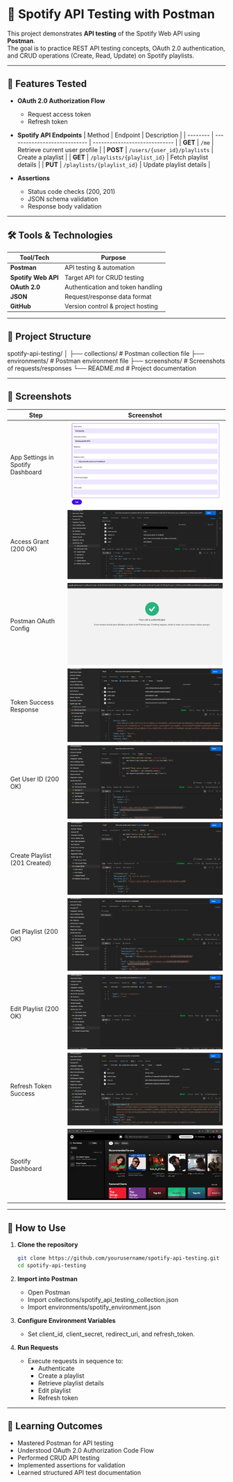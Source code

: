 # 🎵 Spotify API Testing with Postman

This project demonstrates **API testing** of the Spotify Web API using **Postman**.  
The goal is to practice REST API testing concepts, OAuth 2.0 authentication, and CRUD operations (Create, Read, Update) on Spotify playlists.  

---

## 📌 Features Tested
- **OAuth 2.0 Authorization Flow**
  - Request access token
  - Refresh token  
- **Spotify API Endpoints**
  | Method   | Endpoint                     | Description                   |
  | -------- | ---------------------------- | ----------------------------- |
  | **GET**  | `/me`                        | Retrieve current user profile |
  | **POST** | `/users/{user_id}/playlists` | Create a playlist             |
  | **GET**  | `/playlists/{playlist_id}`   | Fetch playlist details        |
  | **PUT**  | `/playlists/{playlist_id}`   | Update playlist details       |

- **Assertions**
  - Status code checks (200, 201)
  - JSON schema validation
  - Response body validation

---

## 🛠️ Tools & Technologies
| Tool/Tech         | Purpose                              |
|-------------------|--------------------------------------|
| **Postman**       | API testing & automation             |
| **Spotify Web API** | Target API for CRUD testing         |
| **OAuth 2.0**     | Authentication and token handling    |
| **JSON**          | Request/response data format         |
| **GitHub**        | Version control & project hosting    |

---

## 📂 Project Structure
spotify-api-testing/
│
├── collections/ # Postman collection file
├── environments/ # Postman environment file
├── screenshots/ # Screenshots of requests/responses
└── README.md # Project documentation

---

## 📸 Screenshots

| Step                               | Screenshot                              |
|-----------------------------------|----------------------------------------|
| App Settings in Spotify Dashboard | ![](screenshots/01-dashboard-app-settings.png) |
| Access Grant (200 OK)             | ![](screenshots/02-get-access-grant-200.png)   |
| Postman OAuth Config              | ![](screenshots/03-postman-oauth-config.png)   |
| Token Success Response            | ![](screenshots/04-token-success-response.png) |
| Get User ID (200 OK)              | ![](screenshots/05-get-user-id-200.png)        |
| Create Playlist (201 Created)     | ![](screenshots/06-post-add-playlist-201.png)  |
| Get Playlist (200 OK)             | ![](screenshots/07-get-playlist-200.png)       |
| Edit Playlist (200 OK)            | ![](screenshots/08-put-edit-playlist-200.png)  |
| Refresh Token Success             | ![](screenshots/09-refresh-token-success-response.png) |
| Spotify Dashboard                 | ![](screenshots/10-spotify-dashboard.png)      |

---

## 🚀 How to Use
1. **Clone the repository**
   ```bash
   git clone https://github.com/yourusername/spotify-api-testing.git
   cd spotify-api-testing
   
2. **Import into Postman**
   - Open Postman
   - Import collections/spotify_api_testing_collection.json
   - Import environments/spotify_environment.json

3. **Configure Environment Variables**
   - Set client_id, client_secret, redirect_uri, and refresh_token.

4. **Run Requests**
   - Execute requests in sequence to:
        - Authenticate
        - Create a playlist
        - Retrieve playlist details
        - Edit playlist
        - Refresh token

--- 

## 🧾 Learning Outcomes
- Mastered Postman for API testing
- Understood OAuth 2.0 Authorization Code Flow
- Performed CRUD API testing
- Implemented assertions for validation
- Learned structured API test documentation
